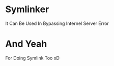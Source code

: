 # Symlinker
It Can Be Used In Bypassing Internel Server Error 

# And Yeah
For Doing Symlink Too xD
